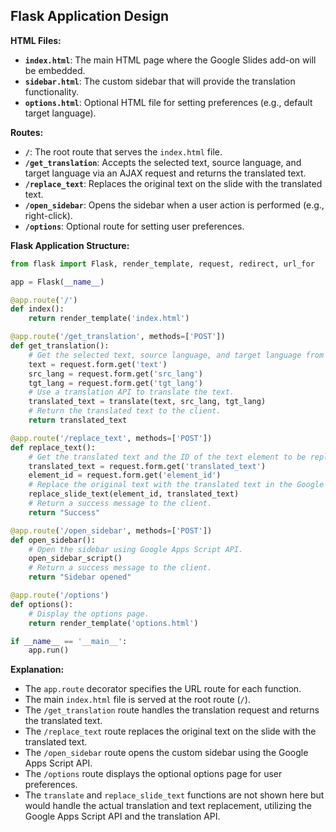 ## Flask Application Design

**HTML Files:**

- **`index.html`**: The main HTML page where the Google Slides add-on will be embedded.
- **`sidebar.html`**: The custom sidebar that will provide the translation functionality.
- **`options.html`**: Optional HTML file for setting preferences (e.g., default target language).

**Routes:**

- **`/`**: The root route that serves the `index.html` file.
- **`/get_translation`**: Accepts the selected text, source language, and target language via an AJAX request and returns the translated text.
- **`/replace_text`**: Replaces the original text on the slide with the translated text.
- **`/open_sidebar`**: Opens the sidebar when a user action is performed (e.g., right-click).
- **`/options`**: Optional route for setting user preferences.

**Flask Application Structure:**

```python
from flask import Flask, render_template, request, redirect, url_for

app = Flask(__name__)

@app.route('/')
def index():
    return render_template('index.html')

@app.route('/get_translation', methods=['POST'])
def get_translation():
    # Get the selected text, source language, and target language from the request.
    text = request.form.get('text')
    src_lang = request.form.get('src_lang')
    tgt_lang = request.form.get('tgt_lang')
    # Use a translation API to translate the text.
    translated_text = translate(text, src_lang, tgt_lang)
    # Return the translated text to the client.
    return translated_text

@app.route('/replace_text', methods=['POST'])
def replace_text():
    # Get the translated text and the ID of the text element to be replaced.
    translated_text = request.form.get('translated_text')
    element_id = request.form.get('element_id')
    # Replace the original text with the translated text in the Google Slide.
    replace_slide_text(element_id, translated_text)
    # Return a success message to the client.
    return "Success"

@app.route('/open_sidebar', methods=['POST'])
def open_sidebar():
    # Open the sidebar using Google Apps Script API.
    open_sidebar_script()
    # Return a success message to the client.
    return "Sidebar opened"

@app.route('/options')
def options():
    # Display the options page.
    return render_template('options.html')

if __name__ == '__main__':
    app.run()
```

**Explanation:**

- The `app.route` decorator specifies the URL route for each function.
- The main `index.html` file is served at the root route (`/`).
- The `/get_translation` route handles the translation request and returns the translated text.
- The `/replace_text` route replaces the original text on the slide with the translated text.
- The `/open_sidebar` route opens the custom sidebar using the Google Apps Script API.
- The `/options` route displays the optional options page for user preferences.
- The `translate` and `replace_slide_text` functions are not shown here but would handle the actual translation and text replacement, utilizing the Google Apps Script API and the translation API.